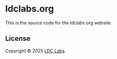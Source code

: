 # ldclabs.org
This is the source code for the ldclabs.org website.

## License
Copyright © 2025 [LDC Labs](https://github.com/ldclabs).